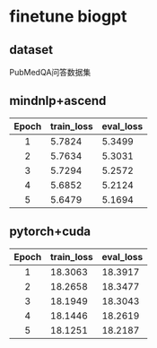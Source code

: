 # finetune biogpt 

## dataset

PubMedQA问答数据集

## mindnlp+ascend

| Epoch | train_loss | eval_loss | 
| :---: | ---------- | --------- |
|   1   | 5.7824     | 5.3499    |
|   2   | 5.7634     | 5.3031    |
|   3   | 5.7294     | 5.2572    |
|   4   | 5.6852     | 5.2124    |
|   5   | 5.6479     | 5.1694    |

## pytorch+cuda

| Epoch | train_loss | eval_loss |
| :---: | ---------- | --------- |
|   1   | 18.3063    | 18.3917    |
|   2   | 18.2658     | 18.3477    |
|   3   | 18.1949     | 18.3043    |
|   4   | 18.1446     | 18.2619    |
|   5   | 18.1251     | 18.2187    |
